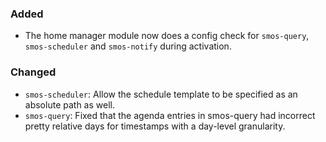 ### Added 

* The home manager module now does a config check for `smos-query`, `smos-scheduler` and `smos-notify` during activation.

### Changed

* `smos-scheduler`: Allow the schedule template to be specified as an absolute path as well.
* `smos-query`: Fixed that the agenda entries in smos-query had incorrect
  pretty relative days for timestamps with a day-level granularity.
